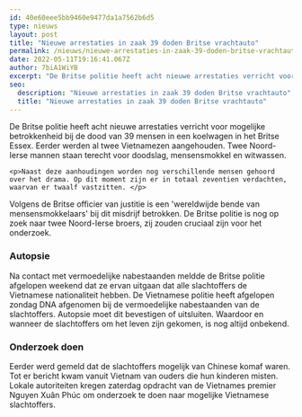 ```yaml
---
id: 40e60eee5bb9460e9477da1a7562b6d5
type: nieuws
layout: post
title: "Nieuwe arrestaties in zaak 39 doden Britse vrachtauto"
permalink: /nieuws/nieuwe-arrestaties-in-zaak-39-doden-britse-vrachtauto/
date: 2022-05-11T19:16:41.067Z
author: 7biA1WiYB
excerpt: "De Britse politie heeft acht nieuwe arrestaties verricht voor mogelijke betrokkenheid bij de dood van 39 mensen in een koelwagen in het Britse Essex. Eerder werden al twee Vietnamezen aangehouden. Twee Noord-Ierse mannen staan terecht voor doodslag, mensensmokkel en witwassen.  "
seo:
  description: "Nieuwe arrestaties in zaak 39 doden Britse vrachtauto"
  title: "Nieuwe arrestaties in zaak 39 doden Britse vrachtauto"
---
```

De Britse politie heeft acht nieuwe arrestaties verricht voor mogelijke betrokkenheid bij de dood van 39 mensen in een koelwagen in het Britse Essex. Eerder werden al twee Vietnamezen aangehouden. Twee Noord-Ierse mannen staan terecht voor doodslag, mensensmokkel en witwassen.  

    <p>Naast deze aanhoudingen worden nog verschillende mensen gehoord over het drama. Op dit moment zijn er in totaal zeventien verdachten, waarvan er twaalf vastzitten. </p>
<p>Volgens de Britse officier van justitie is een 'wereldwijde bende van mensensmokkelaars' bij dit misdrijf betrokken. De Britse politie is nog op zoek naar twee Noord-Ierse broers, zij zouden cruciaal zijn voor het onderzoek.</p>
<h3>Autopsie</h3>
<p>Na contact met vermoedelijke nabestaanden meldde de Britse politie afgelopen weekend dat ze ervan uitgaan dat alle slachtoffers de Vietnamese nationaliteit hebben. De Vietnamese politie heeft afgelopen zondag DNA afgenomen bij de vermoedelijke nabestaanden van de slachtoffers. Autopsie moet dit bevestigen of uitsluiten. Waardoor en wanneer de slachtoffers om het leven zijn gekomen, is nog altijd onbekend.</p>
<h3>Onderzoek doen</h3>
<p>Eerder werd gemeld dat de slachtoffers mogelijk van Chinese komaf waren. Tot er bericht kwam vanuit Vietnam van ouders die hun kinderen misten. Lokale autoriteiten kregen zaterdag opdracht van de Vietnames premier Nguyen Xuân Phúc om onderzoek te doen naar mogelijke Vietnamese slachtoffers.</p>  
